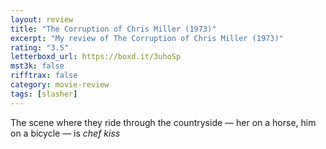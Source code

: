 ```yaml
---
layout: review
title: "The Corruption of Chris Miller (1973)"
excerpt: "My review of The Corruption of Chris Miller (1973)"
rating: "3.5"
letterboxd_url: https://boxd.it/3uhoSp
mst3k: false
rifftrax: false
category: movie-review
tags: [slasher]
---
```


The scene where they ride through the countryside — her on a horse, him on a bicycle — is _chef kiss_
